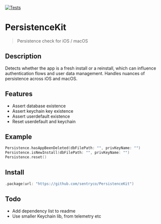 [![Tests](https://github.com/sentryco/PersistenceKit/actions/workflows/Tests.yml/badge.svg)](https://github.com/sentryco/PersistenceKit/actions/workflows/Tests.yml)

# PersistenceKit

> Persistence check for iOS / macOS

## Description
Detects whether the app is a fresh install or a reinstall, which can influence authentication flows and user data management. Handles nuances of persistence across iOS and macOS.

## Features
- Assert database existence
- Assert keychain key existence
- Assert userdefault existence
- Reset userdefault and keychain

## Example

```swift
Persistence.hasAppBeenDeleted(dbFilePath: "", privKeyName: "")
Persistence.isNewInstall(dbFilePath: "", privKeyName: "")
Persistence.reset()
```

## Install

```swift
.package(url: "https://github.com/sentryco/PersistenceKit")
```

## Todo

- Add dependency list to readme
- Use smaller Keychain lib, from telemetry etc
